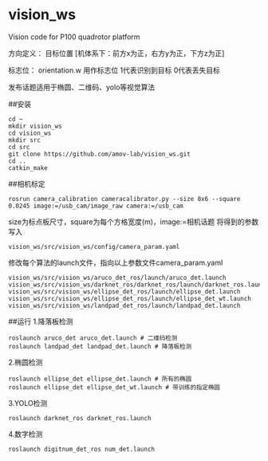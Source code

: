 # vision_ws
Vision code for P100 quadrotor platform

方向定义： 目标位置 [机体系下：前方x为正，右方y为正，下方z为正]

标志位：   orientation.w 用作标志位 1代表识别到目标 0代表丢失目标

发布话题适用于椭圆、二维码、yolo等视觉算法

##安装
```
cd ~
mkdir vision_ws
cd vision_ws
mkdir src
cd src
git clone https://github.com/amov-lab/vision_ws.git
cd ..
catkin_make
```

##相机标定
```
rosrun camera_calibration cameracalibrator.py --size 8x6 --square 0.0245 image:=/usb_cam/image_raw camera:=/usb_cam
```
size为标点板尺寸，square为每个方格宽度(m)，image:=相机话题
将得到的参数写入
```
vision_ws/src/vision_ws/config/camera_param.yaml
```
修改每个算法的launch文件，指向以上参数文件camera_param.yaml
```
vision_ws/src/vision_ws/aruco_det_ros/launch/aruco_det.launch
vision_ws/src/vision_ws/darknet_ros/darknet_ros/launch/darknet_ros.launch
vision_ws/src/vision_ws/ellipse_det_ros/launch/ellipse_det.launch
vision_ws/src/vision_ws/ellipse_det_ros/launch/ellipse_det_wt.launch
vision_ws/src/vision_ws/landpad_det_ros/launch/landpad_det.launch
```

##运行
1.降落板检测
```
roslaunch aruco_det aruco_det.launch # 二维码检测
roslaunch landpad_det landpad_det.launch # 降落板检测
```
2.椭圆检测
```
roslaunch ellipse_det ellipse_det.launch # 所有的椭圆
roslaunch ellipse_det ellipse_det_wt.launch # 带训练的指定椭圆
```
3.YOLO检测
```
roslaunch darknet_ros darknet_ros.launch
```
4.数字检测
```
roslaunch digitnum_det_ros num_det.launch
```
